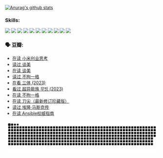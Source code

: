 
[![Anurag's github stats](https://github-readme-stats.vercel.app/api?username=w940853815)](https://github.com/anuraghazra/github-readme-stats)

### Skills:

<code><img height="32" src="https://cdn.jsdelivr.net/npm/simple-icons@v5/icons/python.svg"></code>
<code><img height="32" src="https://cdn.jsdelivr.net/npm/simple-icons@v5/icons/javascript.svg"></code>
<code><img height="32" src="https://cdn.jsdelivr.net/npm/simple-icons@v5/icons/django.svg"></code>
<code><img height="32" src="https://cdn.jsdelivr.net/npm/simple-icons@v5/icons/flask.svg"></code>
<code><img height="32" src="https://cdn.jsdelivr.net/npm/simple-icons@v5/icons/vuetify.svg"></code>
<code><img height="32" src="https://cdn.jsdelivr.net/npm/simple-icons@v5/icons/git.svg"></code>
<code><img height="32" src="https://cdn.jsdelivr.net/npm/simple-icons@v5/icons/docker.svg"></code>
<code><img height="32" src="https://cdn.jsdelivr.net/npm/simple-icons@v5/icons/postgresql.svg"></code>
<code><img height="32" src="https://cdn.jsdelivr.net/npm/simple-icons@v5/icons/elasticsearch.svg"></code>
<code><img height="32" src="https://cdn.jsdelivr.net/npm/simple-icons@v5/icons/macos.svg"></code>
<code><img height="32" src="https://cdn.jsdelivr.net/npm/simple-icons@v5/icons/linux.svg"></code>

### 🗣 豆瓣:

<!-- DOUBAN-ACTIVITIES:START -->
- [在读 小米创业思考](https://www.douban.com/people/136069238/status/4572047905/?_i=12477824)
- [读过 谈美](https://www.douban.com/people/136069238/status/4572047629/?_i=12477824)
- [在读 谈美](https://www.douban.com/people/136069238/status/4560861771/?_i=12477824)
- [读过 不拘一格](https://www.douban.com/people/136069238/status/4560861445/?_i=12477824)
- [在看 三体‎ (2023)](https://www.douban.com/people/136069238/status/4558185093/?_i=12477824)
- [看过 超异能族 무빙‎ (2023)](https://www.douban.com/people/136069238/status/4556824186/?_i=12477824)
- [在读 不拘一格](https://www.douban.com/people/136069238/status/4541712161/?_i=12477824)
- [在读 刀尖（最新修订珍藏版）](https://www.douban.com/people/136069238/status/4541711339/?_i=12477824)
- [读过 埃隆·马斯克传](https://www.douban.com/people/136069238/status/4541710351/?_i=12477824)
- [在读 Ansible权威指南](https://www.douban.com/people/136069238/status/4539151450/?_i=12477824)
<!-- DOUBAN-ACTIVITIES:END -->


![Snake animation](https://raw.githubusercontent.com/w940853815/w940853815/output/github-contribution-grid-snake.svg)

<!--
**w940853815/w940853815** is a ✨ _special_ ✨ repository because its `README.md` (this file) appears on your GitHub profile.

Here are some ideas to get you started:

- 🔭 I’m currently working on ...
- 🌱 I’m currently learning ...
- 👯 I’m looking to collaborate on ...
- 🤔 I’m looking for help with ...
- 💬 Ask me about ...
- 📫 How to reach me: ...
- 😄 Pronouns: ...
- ⚡ Fun fact: ...
-->

